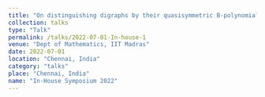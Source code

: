 ```yaml
---
title: "On distinguishing digraphs by their quasisymmetric B-polynomial"
collection: talks
type: "Talk"
permalink: /talks/2022-07-01-In-house-1
venue: "Dept of Mathematics, IIT Madras"
date: 2022-07-01
location: "Chennai, India"
category: "talks"
place: "Chennai, India"
name: "In-House Symposium 2022"
---
```

